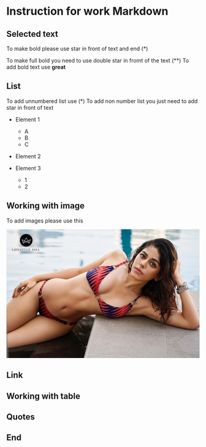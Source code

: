 # Instruction for work Markdown

## Selected text
To make bold please use star in front of text and end (*)

To make full bold you need to use double star in fromt of the text (**)
To add bold text use  __great__

## List
To add unnumbered list use (*)
To add non number list you just need to add star in front of text

* Element 1
    
    * A
    * B
    * C

* Element 2
* Element 3
    
    * 1
    * 2
    
## Working with image

To add images please use this 

![hello this is cif cif](alaya-f-1-1.jpg)
## Link

## Working with table

## Quotes

## End
